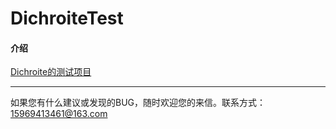 # DichroiteTest

#### 介绍

[ Dichroite的测试项目](https://gitee.com/azurite_y/Dichroite)

---
如果您有什么建议或发现的BUG，随时欢迎您的来信。联系方式：15969413461@163.com